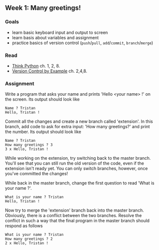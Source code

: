 ## Week 1: Many greetings!

### Goals

* learn basic keyboard input and output to screen
* learn basis about variables and assignment
* practice basics of version control (`push`/`pull`, `add`/`commit`, `branch`/`merge`)

### Read

* [Think Python](http://www.greenteapress.com/thinkpython/) ch. 1, 2, 8.
* [Version Control by Example](http://ericsink.com/vcbe/) ch. 2,4,8.

### Assignment

Write a program that asks your name and prints 'Hello \<your name\> !' on the screen. Its output should look like

	Name ? Tristan
	Hello, Tristan !
	
Commit all the changes and create a new branch called 'extension'. In this branch, add code to ask for extra input: 'How many greetings?' and print the number. Its output should look like

	Name ? Tristan
	How many greetings ? 3
	3 x Hello, Tristan !
	
While working on the extension, try switching back to the master branch. You'll see that you can still run the old version of the code, even if the extension isn't ready yet. You can only switch branches, however, once you've committed the changes!

While back in the master branch, change the first question to read 'What is your name ?'.

	What is your name ? Tristan
	Hello, Tristan !
	
Now try to merge the 'extension' branch back into the master branch. Obviously, there is a conflict between the two branches. Resolve the conflict in such a way that the final program in the master branch should respond as follows

	What is your name ? Tristan
	How many greetings ? 2
	2 x Hello, Tristan !
